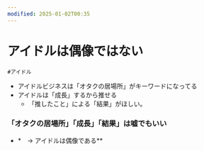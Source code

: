 ```yaml
---
modified: 2025-01-02T00:35
---
```

# アイドルは偶像ではない

`#アイドル`

- アイドルビジネスは「オタクの居場所」がキーワードになってる
- アイドルは「成長」するから推せる
    - 「推したこと」による「結果」がほしい。

### 「オタクの居場所」「成長」「結果」は嘘でもいい

- *　→ アイドルは偶像である**